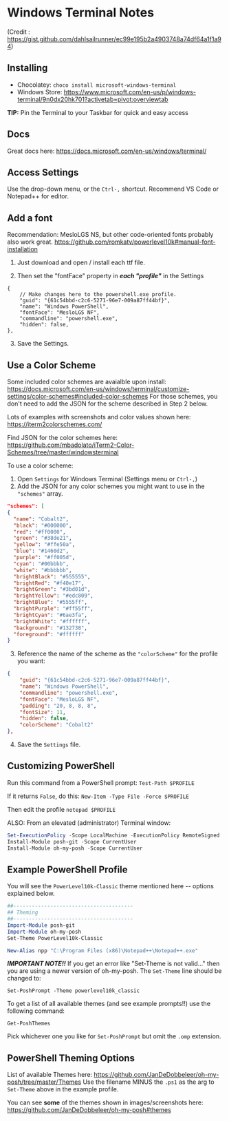 # Windows Terminal Notes

(Credit : https://gist.github.com/dahlsailrunner/ec99e195b2a4903748a74df64a1f1a94)

## Installing
* Chocolatey: `choco install microsoft-windows-terminal`
* Windows Store: https://www.microsoft.com/en-us/p/windows-terminal/9n0dx20hk701?activetab=pivot:overviewtab

**TIP:** Pin the Terminal to your Taskbar for quick and easy access

## Docs
Great docs here: https://docs.microsoft.com/en-us/windows/terminal/

## Access Settings 
Use the drop-down menu, or the `Ctrl-,` shortcut.  Recommend VS Code or Notepad++ for editor.

## Add a font
Recommendation: MesloLGS NS, but other code-oriented fonts probably also work great.
https://github.com/romkatv/powerlevel10k#manual-font-installation 

1. Just download and open / install each ttf file.

2. Then set the "fontFace" property in ***each "profile"*** in the Settings
```
{
    // Make changes here to the powershell.exe profile.
    "guid": "{61c54bbd-c2c6-5271-96e7-009a87ff44bf}",
    "name": "Windows PowerShell",
    "fontFace": "MesloLGS NF",
    "commandline": "powershell.exe",
    "hidden": false,
},
```
3. Save the Settings.

## Use a Color Scheme
Some included color schemes are avaialble upon install: https://docs.microsoft.com/en-us/windows/terminal/customize-settings/color-schemes#included-color-schemes
For those schemes, you don't need to add the JSON for the scheme described in Step 2 below.

Lots of examples with screenshots and color values shown here: https://iterm2colorschemes.com/

Find JSON for the color schemes here: 
https://github.com/mbadolato/iTerm2-Color-Schemes/tree/master/windowsterminal

To use a color scheme:
1. Open `Settings` for Windows Terminal (Settings menu or `Ctrl-,`)
2. Add the JSON for any color schemes you might want to use in the `"schemes"` array. 
```json 
"schemes": [
{
  "name": "Cobalt2",
  "black": "#000000",
  "red": "#ff0000",
  "green": "#38de21",
  "yellow": "#ffe50a",
  "blue": "#1460d2",
  "purple": "#ff005d",
  "cyan": "#00bbbb",
  "white": "#bbbbbb",
  "brightBlack": "#555555",
  "brightRed": "#f40e17",
  "brightGreen": "#3bd01d",
  "brightYellow": "#edc809",
  "brightBlue": "#5555ff",
  "brightPurple": "#ff55ff",
  "brightCyan": "#6ae3fa",
  "brightWhite": "#ffffff",
  "background": "#132738",
  "foreground": "#ffffff"
}
```
3. Reference the name of the scheme as the `"colorScheme"` for the profile you want:
```json
{
    "guid": "{61c54bbd-c2c6-5271-96e7-009a87ff44bf}",
    "name": "Windows PowerShell",
    "commandline": "powershell.exe",
    "fontFace": "MesloLGS NF",
    "padding": "20, 8, 8, 8",
    "fontSize": 11,
    "hidden": false,
    "colorScheme": "Cobalt2"
},
```
4. Save the `Settings` file.

## Customizing PowerShell
Run this command from a PowerShell prompt:
`Test-Path $PROFILE`

If it returns `False`, do this:
`New-Item -Type File -Force $PROFILE`

Then edit the profile
`notepad $PROFILE`

ALSO:  From an elevated (administrator) Terminal window:
```ps1
Set-ExecutionPolicy -Scope LocalMachine -ExecutionPolicy RemoteSigned
Install-Module posh-git -Scope CurrentUser
Install-Module oh-my-posh -Scope CurrentUser
```

## Example PowerShell Profile
You will see the `PowerLevel10k-Classic` theme mentioned here -- options explained below.

```ps1
##---------------------------------------
## Theming
##---------------------------------------
Import-Module posh-git
Import-Module oh-my-posh
Set-Theme PowerLevel10k-Classic

New-Alias npp "C:\Program Files (x86)\Notepad++\Notepad++.exe"

```
***IMPORTANT NOTE!!*** If you get an error like "Set-Theme is not valid..." then you are using a newer version of oh-my-posh.  The `Set-Theme` line should be changed to:

```
Set-PoshPrompt -Theme powerlevel10k_classic
```
To get a list of all available themes (and see example prompts!!) use the following command:

```
Get-PoshThemes
```
Pick whichever one you like for `Set-PoshPrompt` but omit the `.omp` extension.

## PowerShell Theming Options
List of available Themes here:  https://github.com/JanDeDobbeleer/oh-my-posh/tree/master/Themes
Use the filename MINUS the `.ps1` as the arg to `Set-Theme` above in the example profile.

You can see **some** of the themes shown in images/screenshots here: https://github.com/JanDeDobbeleer/oh-my-posh#themes
